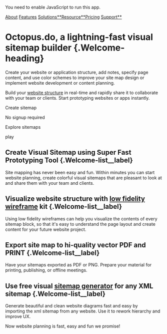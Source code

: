 You need to enable JavaScript to run this app.

[About](/sitemap) [Features](/sitemap/features)
[Solutions**](/sitemap/workflows/individuals)[Resource**](/sitemap/resource/explore)[Pricing](/sitemap/pricing)
[Support**](/sitemap/support/help)

Octopus.do, a lightning-fast visual sitemap builder {.Welcome-heading}
===================================================

Create your website or application structure, add notes, specify page
content, and use color schemes to improve your site map design or
implement website development or content planning.

Build your [website
structure](https://octopus.do/journal/company-website-structure-ultimate-guide/)
in real-time and rapidly share it to collaborate with your team or
clients. Start prototyping websites or apps instantly.

Create sitemap

No signup required

Explore sitemaps

play

Create Visual Sitemap using Super Fast Prototyping Tool {.Welcome-list__label}
-------------------------------------------------------

Site mapping has never been easy and fun. Within minutes you can start
website planning, create colorful visual sitemaps that are pleasant to
look at and share them with your team and clients.

Visualize website structure with [low fidelity wireframe](/sitemap/resource/low-fidelity-wireframes) kit {.Welcome-list__label}
--------------------------------------------------------------------------------------------------------

Using low fidelity wireframes can help you visualize the contents of
every sitemap block, so that it's easy to understand the page layout and
create content for your future website project.

Export site map to hi-quality vector PDF and PRINT {.Welcome-list__label}
--------------------------------------------------

Have your sitemaps exported as PDF or PNG. Prepare your material for
printing, publishing, or offline meetings.

Use free visual [sitemap generator](/sitemap/resource/generator) for any XML sitemap {.Welcome-list__label}
------------------------------------------------------------------------------------

Generate beautiful and clean website diagrams fast and easy by\
importing the xml sitemap from any website. Use it to rework hierarchy
and improve UX.

Now website planning is fast, easy and fun we promise!
